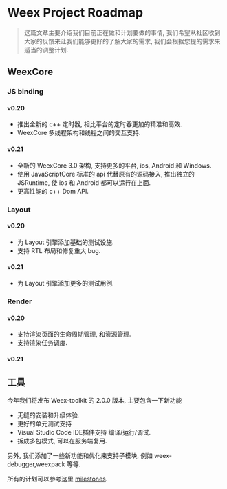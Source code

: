 # Weex Project Roadmap

> 这篇文章主要介绍我们目前正在做和计划要做的事情, 我们希望从社区收到大家的反馈来让我们能够更好的了解大家的需求, 我们会根据您提的需求来适当的调整计划.

## WeexCore
### JS binding
#### v0.20
* 推出全新的 c++ 定时器, 相比平台的定时器更加的精准和高效.
* WeexCore 多线程架构和线程之间的交互支持.
#### v0.21
* 全新的 WeexCore 3.0 架构, 支持更多的平台, ios, Android 和  Windows.
* 使用 JavaScriptCore 标准的 api 代替原有的源码接入, 推出独立的 JSRuntime, 使 ios 和 Android 都可以运行在上面.
* 更高性能的 c++ Dom API.

### Layout
#### v0.20
* 为 Layout 引擎添加基础的测试设施.
* 支持 RTL 布局和修复重大 bug.
#### v0.21
*  为 Layout 引擎添加更多的测试用例.
### Render
#### v0.20
* 支持渲染页面的生命周期管理, 和资源管理.
* 支持渲染任务调度.
#### v0.21
## 工具

今年我们将发布 Weex-toolkit 的 2.0.0 版本, 主要包含一下新功能

- 无缝的安装和升级体验.
- 更好的单元测试支持
- Visual Studio Code  IDE插件支持 编译/运行/调试.
- 拆成多包模式, 可以在服务端复用.
 
另外, 我们添加了一些新功能和优化来支持子模块, 例如 weex-debugger,weexpack 等等.

所有的计划可以参考这里 [milestones](https://github.com/weexteam/weex-toolkit/milestones).

